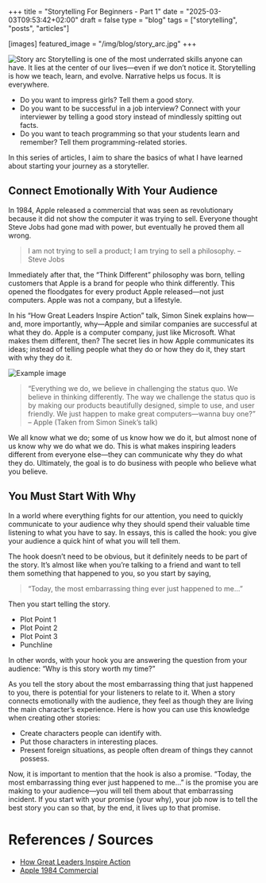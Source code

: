 +++
title = "Storytelling For Beginners - Part 1"
date = "2025-03-03T09:53:42+02:00"
draft = false
type = "blog"
tags = ["storytelling", "posts", "articles"]

[images]
    featured_image = "/img/blog/story_arc.jpg"
+++

![Story arc](/img/blog/story_arc.jpg)
Storytelling is one of the most underrated skills anyone can have. It lies at the center of our lives—even if we don’t notice it. Storytelling is how we teach, learn, and evolve. Narrative helps us focus. It is everywhere.

- Do you want to impress girls? Tell them a good story.
- Do you want to be successful in a job interview? Connect with your interviewer by telling a good story instead of mindlessly spitting out facts.
- Do you want to teach programming so that your students learn and remember? Tell them programming-related stories.

In this series of articles, I aim to share the basics of what I have learned about starting your journey as a storyteller.

## Connect Emotionally With Your Audience

In 1984, Apple released a commercial that was seen as revolutionary because it did not show the computer it was trying to sell. Everyone thought Steve Jobs had gone mad with power, but eventually he proved them all wrong.

> I am not trying to sell a product; I am trying to sell a philosophy. – Steve Jobs

Immediately after that, the “Think Different” philosophy was born, telling customers that Apple is a brand for people who think differently. This opened the floodgates for every product Apple released—not just computers. Apple was not a company, but a lifestyle.

In his “How Great Leaders Inspire Action” talk, Simon Sinek explains how—and, more importantly, why—Apple and similar companies are successful at what they do. Apple is a computer company, just like Microsoft. What makes them different, then? The secret lies in how Apple communicates its ideas; instead of telling people what they do or how they do it, they start with why they do it.

![Example image](/img/blog/why_graph.jpg)

> “Everything we do, we believe in challenging the status quo. We believe in thinking differently. The way we challenge the status quo is by making our products beautifully designed, simple to use, and user friendly. We just happen to make great computers—wanna buy one?” – Apple (Taken from Simon Sinek’s talk)

We all know what we do; some of us know how we do it, but almost none of us know why we do what we do. This is what makes inspiring leaders different from everyone else—they can communicate why they do what they do. Ultimately, the goal is to do business with people who believe what you believe.

## You Must Start With Why

In a world where everything fights for our attention, you need to quickly communicate to your audience why they should spend their valuable time listening to what you have to say. In essays, this is called the hook: you give your audience a quick hint of what you will tell them.

The hook doesn’t need to be obvious, but it definitely needs to be part of the story. It’s almost like when you’re talking to a friend and want to tell them something that happened to you, so you start by saying,

> “Today, the most embarrassing thing ever just happened to me...”

Then you start telling the story.

- Plot Point 1
- Plot Point 2
- Plot Point 3
- Punchline

In other words, with your hook you are answering the question from your audience: “Why is this story worth my time?”

As you tell the story about the most embarrassing thing that just happened to you, there is potential for your listeners to relate to it. When a story connects emotionally with the audience, they feel as though they are living the main character’s experience. Here is how you can use this knowledge when creating other stories:

- Create characters people can identify with.
- Put those characters in interesting places.
- Present foreign situations, as people often dream of things they cannot possess.

Now, it is important to mention that the hook is also a promise. “Today, the most embarrassing thing ever just happened to me…” is the promise you are making to your audience—you will tell them about that embarrassing incident. If you start with your promise (your why), your job now is to tell the best story you can so that, by the end, it lives up to that promise.

# References / Sources

- [How Great Leaders Inspire Action](https://www.ted.com/talks/simon_sinek_how_great_leaders_inspire_action?subtitle=en)
- [Apple 1984 Commercial](https://www.youtube.com/watch?v=VtvjbmoDx-I)